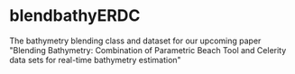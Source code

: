 # blendbathyERDC

The bathymetry blending class and dataset for our upcoming paper "Blending Bathymetry: Combination of Parametric Beach Tool and Celerity data sets for real-time bathymetry estimation"
